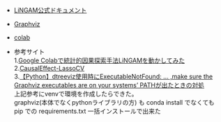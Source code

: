 - [LiNGAM公式ドキュメント](https://lingam.readthedocs.io/en/latest/index.html)  
- [Graphviz](https://graphviz.org/)  
- [colab](https://colab.research.google.com/drive/14r10KeCqZgm8o0RoZBuefamc8plXJOxr?usp=sharing)  

- 参考サイト  
1.[Google Colabで統計的因果探索手法LiNGAMを動かしてみた](https://note.com/dd_techblog/n/nc8302f55c775)  
2.[CausalEffect-LassoCV](https://www.kaggle.com/singh2299/causaleffect-lassocv)  
3.[【Python】dtreeviz使用時にExecutableNotFound: … ,make sure the Graphviz executables are on your systems’ PATHが出たときの対処](https://obenkyolab.com/?p=2607)  
  上記参考にvenvで環境を作成したらできた。    
  graphviz(本体でなくpythonライブラリの方) も conda install でなくても pip での requirements.txt 一括インストールで出来た  
